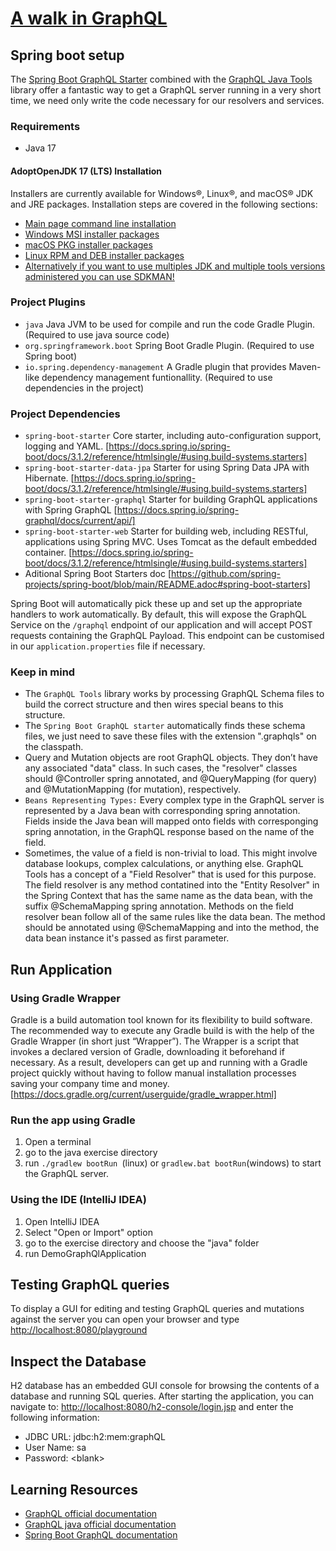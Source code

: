 # [A walk in GraphQL](../README.md)

## Spring boot setup

The [Spring Boot GraphQL Starter](https://github.com/graphql-java-kickstart/graphql-spring-boot) combined with the [GraphQL Java Tools](https://github.com/graphql-java-kickstart/graphql-java-tools) library offer a fantastic way to get a GraphQL server running in a very short time, we need only write the code necessary for our resolvers and services.

### Requirements

* Java 17

#### AdoptOpenJDK 17 (LTS) Installation

Installers are currently available for Windows®, Linux®, and macOS® JDK and JRE packages. Installation steps are covered in the following sections:

* [Main page command line installation](https://adoptium.net/es/installation/) 
* [Windows MSI installer packages](https://adoptium.net/es/installation/windows/)
* [macOS PKG installer packages](https://adoptium.net/es/installation/macOS/)
* [Linux RPM and DEB installer packages](https://adoptium.net/es/installation/linux/)
* [Alternatively if you want to use multiples JDK and multiple tools versions administered you can use SDKMAN!](https://sdkman.io/)

### Project Plugins

* `java` Java JVM to be used for compile and run the code Gradle Plugin. (Required to use java source code)
* `org.springframework.boot` Spring Boot Gradle Plugin. (Required to use Spring boot)
* `io.spring.dependency-management` A Gradle plugin that provides Maven-like dependency management funtionallity. (Required to use dependencies in the project)

### Project Dependencies

* `spring-boot-starter` Core starter, including auto-configuration support, logging and YAML. [https://docs.spring.io/spring-boot/docs/3.1.2/reference/htmlsingle/#using.build-systems.starters]
* `spring-boot-starter-data-jpa` Starter for using Spring Data JPA with Hibernate. [https://docs.spring.io/spring-boot/docs/3.1.2/reference/htmlsingle/#using.build-systems.starters]
* `spring-boot-starter-graphql` Starter for building GraphQL applications with Spring GraphQL [https://docs.spring.io/spring-graphql/docs/current/api/] 
* `spring-boot-starter-web` Starter for building web, including RESTful, applications using Spring MVC. Uses Tomcat as the default embedded container. [https://docs.spring.io/spring-boot/docs/3.1.2/reference/htmlsingle/#using.build-systems.starters]
* Aditional Spring Boot Starters doc [https://github.com/spring-projects/spring-boot/blob/main/README.adoc#spring-boot-starters]


Spring Boot will automatically pick these up and set up the appropriate handlers to work automatically. By default, this will expose the GraphQL Service on the `/graphql` endpoint of our application and will accept POST requests containing the GraphQL Payload. This endpoint can be customised in our `application.properties` file if necessary.

### Keep in mind

* The `GraphQL Tools` library works by processing GraphQL Schema files to build the correct structure and then wires special beans to this structure.
* The `Spring Boot GraphQL starter` automatically finds these schema files, we just need to save these files with the extension ".graphqls" on the classpath.
* Query and Mutation objects are root GraphQL objects. They don’t have any associated "data" class. In such cases, the "resolver" classes should @Controller spring annotated, and @QueryMapping (for query) 
  and @MutationMapping (for mutation), respectively.
* `Beans Representing Types:` Every complex type in the GraphQL server is represented by a Java bean with corresponding spring annotation. Fields inside the Java bean will mapped onto fields with corresponging spring annotation, in the GraphQL response based on the name of the field.
* Sometimes, the value of a field is non-trivial to load. This might involve database lookups, complex calculations, or anything else. GraphQL Tools has a concept of a "Field Resolver" that is used for this purpose. 
  The field resolver is any method contatined into the "Entity Resolver" in the Spring Context that has the same name as the data bean, with the suffix @SchemaMapping spring annotation. Methods on the field resolver bean follow all of the same rules like the data bean. The method should be annotated using @SchemaMapping and into the method, the data bean instance it's  passed as first parameter.

## Run Application

### Using Gradle Wrapper

Gradle is a build automation tool known for its flexibility to build software. 
The recommended way to execute any Gradle build is with the help of the Gradle Wrapper (in short just “Wrapper”). 
The Wrapper is a script that invokes a declared version of Gradle, downloading it beforehand if necessary. 
As a result, developers can get up and running with a Gradle project quickly without having to follow manual installation processes saving your company time and money.
[https://docs.gradle.org/current/userguide/gradle_wrapper.html]

### Run the app using Gradle 
1. Open a terminal
2. go to the java exercise directory
3. run `./gradlew bootRun `(linux) or `gradlew.bat bootRun`(windows) to start the GraphQL server.

### Using the IDE (IntelliJ IDEA)

1. Open IntelliJ IDEA
2. Select "Open or Import" option
3. go to the exercise directory and choose the "java" folder
4. run DemoGraphQlApplication

## Testing GraphQL queries

To display a GUI for editing and testing GraphQL queries and mutations against the server you can open your browser and type [http://localhost:8080/playground](http://localhost:8080/playground)

## Inspect the Database

H2 database has an embedded GUI console for browsing the contents of a database and running SQL queries.
After starting the application, you can navigate to:
[http://localhost:8080/h2-console/login.jsp](http://localhost:8080/h2-console/login.jsp) and enter the following information:

* JDBC URL: jdbc:h2:mem:graphQL
* User Name: sa
* Password: \<blank>

## Learning Resources

* [GraphQL official documentation](https://graphql.org/learn/)
* [GraphQL java official documentation](https://www.graphql-java.com/documentation/getting-started)
* [Spring Boot GraphQL documentation](https://spring.io/projects/spring-graphql)
